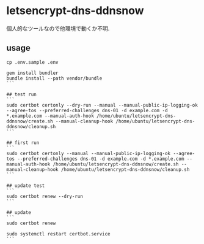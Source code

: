 # letsencrypt-dns-ddnsnow
個人的なツールなので他環境で動くか不明.

## usage
```
cp .env.sample .env
```

````
gem install bundler
bundle install --path vendor/bundle
```

## test run
```
sudo certbot certonly --dry-run --manual --manual-public-ip-logging-ok --agree-tos --preferred-challenges dns-01 -d example.com -d *.example.com --manual-auth-hook /home/ubuntu/letsencrypt-dns-ddnsnow/create.sh --manual-cleanup-hook /home/ubuntu/letsencrypt-dns-ddnsnow/cleanup.sh
```

## first run
```
sudo certbot certonly --manual --manual-public-ip-logging-ok --agree-tos --preferred-challenges dns-01 -d example.com -d *.example.com --manual-auth-hook /home/ubuntu/letsencrypt-dns-ddnsnow/create.sh --manual-cleanup-hook /home/ubuntu/letsencrypt-dns-ddnsnow/cleanup.sh
```

## update test
```
sudo certbot renew --dry-run
```

## update
```
sudo certbot renew

sudo systemctl restart certbot.service
```
